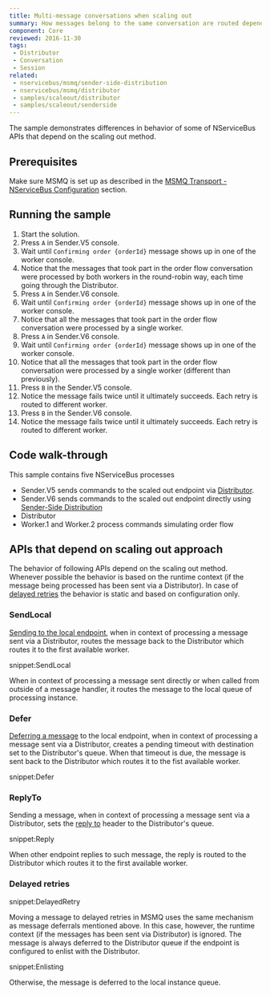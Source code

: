 ```yaml
---
title: Multi-message conversations when scaling out
summary: How messages belong to the same conversation are routed depending on the scaling out approach used
component: Core
reviewed: 2016-11-30
tags:
 - Distributor
 - Conversation
 - Session
related:
 - nservicebus/msmq/sender-side-distribution
 - nservicebus/msmq/distributor
 - samples/scaleout/distributor
 - samples/scaleout/senderside
---
```


The sample demonstrates differences in behavior of some of NServiceBus APIs that depend on the scaling out method.


## Prerequisites

Make sure MSMQ is set up as described in the [MSMQ Transport - NServiceBus Configuration](/nservicebus/msmq/#nservicebus-configuration) section.


## Running the sample

 1. Start the solution.
 1. Press `A` in Sender.V5 console.
 1. Wait until `Confirming order {orderId}` message shows up in one of the worker console.
 1. Notice that the messages that took part in the order flow conversation were processed by both workers in the round-robin way, each time going through the Distributor.
 1. Press `A` in Sender.V6 console.
 1. Wait until `Confirming order {orderId}` message shows up in one of the worker console.
 1. Notice that all the messages that took part in the order flow conversation were processed by a single worker.
 1. Press `A` in Sender.V6 console.
 1. Wait until `Confirming order {orderId}` message shows up in one of the worker console.
 1. Notice that all the messages that took part in the order flow conversation were processed by a single worker (different than previously).
 1. Press `B` in the Sender.V5 console.
 1. Notice the message fails twice until it ultimately succeeds. Each retry is routed to different worker.
 1. Press `B` in the Sender.V6 console.
 1. Notice the message fails twice until it ultimately succeeds. Each retry is routed to different worker.


## Code walk-through
 
This sample contains five NServiceBus processes

 * Sender.V5 sends commands to the scaled out endpoint via [Distributor](/nservicebus/msmq/distributor/).
 * Sender.V6 sends commands to the scaled out endpoint directly using [Sender-Side Distribution](/nservicebus/msmq/sender-side-distribution.md)
 * Distributor
 * Worker.1 and Worker.2 process commands simulating order flow


## APIs that depend on scaling out approach

The behavior of following APIs depend on the scaling out method. Whenever possible the behavior is based on the runtime context (if the message being processed has been sent via a Distributor). In case of [delayed retries](/nservicebus/recoverability/#delayed-retries) the behavior is static and based on configuration only.


### SendLocal

[Sending to the local endpoint](/nservicebus/messaging/send-a-message.md#sending-to-self), when in context of processing a message sent via a Distributor, routes the message back to the Distributor which routes it to the first available worker.

snippet:SendLocal

When in context of processing a message sent directly or when called from outside of a message handler, it routes the message to the local queue of processing instance.


### Defer

[Deferring a message](/nservicebus/messaging/delayed-delivery.md) to the local endpoint, when in context of processing a message sent via a Distributor, creates a pending timeout with destination set to the Distributor's queue. When that timeout is due, the message is sent back to the Distributor which routes it to the fist available worker.

snippet:Defer


### ReplyTo

Sending a message, when in context of processing a message sent via a Distributor, sets the [reply to](/nservicebus/messaging/routing.md#reply-routing) header to the Distributor's queue. 

snippet:Reply

When other endpoint replies to such message, the reply is routed to the Distributor which routes it to the first available worker.


### Delayed retries

snippet:DelayedRetry

Moving a message to delayed retries in MSMQ uses the same mechanism as message deferrals mentioned above. In this case, however, the runtime context (if the messages has been sent via Distributor) is ignored. The message is always deferred to the Distributor queue if the endpoint is configured to enlist with the Distributor.

snippet:Enlisting

Otherwise, the message is deferred to the local instance queue.